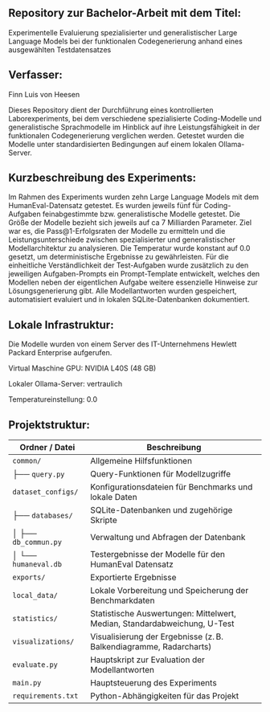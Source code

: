 ## Repository zur Bachelor-Arbeit mit dem Titel: 

Experimentelle Evaluierung spezialisierter und generalistischer Large Language Models bei der funktionalen Codegenerierung anhand eines ausgewählten Testdatensatzes

## Verfasser:

Finn Luis von Heesen


Dieses Repository dient der Durchführung eines kontrollierten Laborexperiments, bei dem verschiedene spezialisierte Coding-Modelle und generalistische Sprachmodelle im Hinblick auf ihre Leistungsfähigkeit in der funktionalen Codegenerierung verglichen werden.
Getestet wurden die Modelle unter standardisierten Bedingungen auf einem lokalen Ollama-Server.

## Kurzbeschreibung des Experiments:

Im Rahmen des Experiments wurden zehn Large Language Models mit dem HumanEval-Datensatz getestet.
Es wurden jeweils fünf für Coding-Aufgaben feinabgestimmte bzw. generalistische Modelle getestet.
Die Größe der Modelle bezieht sich jeweils auf ca 7 Milliarden Parameter.
Ziel war es, die Pass@1-Erfolgsraten der Modelle zu ermitteln und die Leistungsunterschiede zwischen spezialisierter und generalistischer Modellarchitektur zu analysieren.
Die Temperatur wurde konstant auf 0.0 gesetzt, um deterministische Ergebnisse zu gewährleisten.
Für die einheitliche Verständlichkeit der Test-Aufgaben wurde zusätzlich zu den jeweiligen Aufgaben-Prompts ein Prompt-Template entwickelt, welches den Modellen neben der eigentlichen Aufgabe weitere essenzielle Hinweise zur Lösungsgenerierung gibt.
Alle Modellantworten wurden gespeichert, automatisiert evaluiert und in lokalen SQLite-Datenbanken dokumentiert.

## Lokale Infrastruktur:

Die Modelle wurden von einem Server des IT-Unternehmens Hewlett Packard Enterprise aufgerufen.

Virtual Maschine GPU: NVIDIA L40S (48 GB)

Lokaler Ollama-Server: vertraulich

Temperatureinstellung: 0.0

## Projektstruktur:

| Ordner / Datei                | Beschreibung |
|--------------------------------|--------------|
| `common/`                      | Allgemeine Hilfsfunktionen |
| ├── `query.py`                 | Query-Funktionen für Modellzugriffe |
| `dataset_configs/`             | Konfigurationsdateien für Benchmarks und lokale Daten |
| ├── `databases/`               | SQLite-Datenbanken und zugehörige Skripte |
| │   ├── `db_commun.py`         | Verwaltung und Abfragen der Datenbank |
| │   └── `humaneval.db`         | Testergebnisse der Modelle für den HumanEval Datensatz |
| `exports/`                     | Exportierte Ergebnisse |
| `local_data/`                  | Lokale Vorbereitung und Speicherung der Benchmarkdaten |
| `statistics/`                  | Statistische Auswertungen: Mittelwert, Median, Standardabweichung, U-Test |
| `visualizations/`              | Visualisierung der Ergebnisse (z. B. Balkendiagramme, Radarcharts) |
| `evaluate.py`                  | Hauptskript zur Evaluation der Modellantworten |
| `main.py`                      | Hauptsteuerung des Experiments |
| `requirements.txt`             | Python-Abhängigkeiten für das Projekt |


